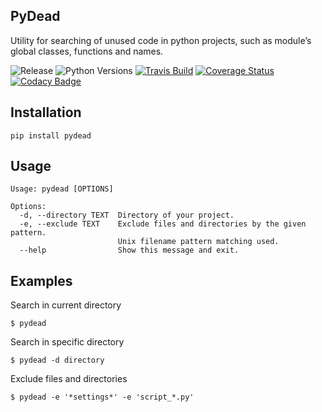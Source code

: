 ## PyDead

Utility for searching of unused code in python projects, such as module’s global classes, functions and names.

![Release](https://img.shields.io/github/release/srgypetrov/pydead.svg)
![Python Versions](https://img.shields.io/pypi/pyversions/pydead.svg)
[![Travis Build](https://travis-ci.org/srgypetrov/pydead.svg?branch=master)](https://travis-ci.org/srgypetrov/pydead)
[![Coverage Status](https://img.shields.io/coveralls/srgypetrov/pydead.svg)](https://coveralls.io/github/srgypetrov/pydead?branch=master)
[![Codacy Badge](https://api.codacy.com/project/badge/Grade/107d63b3532b4dada180d08880f622cb)](https://www.codacy.com/app/srgypetrov/pydead?utm_source=github.com&amp;utm_medium=referral&amp;utm_content=srgypetrov/pydead&amp;utm_campaign=Badge_Grade)

## Installation

`pip install pydead`

## Usage

```
Usage: pydead [OPTIONS]

Options:
  -d, --directory TEXT  Directory of your project.
  -e, --exclude TEXT    Exclude files and directories by the given pattern.
                        Unix filename pattern matching used.
  --help                Show this message and exit.
```

## Examples

Search in current directory

`$ pydead`

Search in specific directory

`$ pydead -d directory`

Exclude files and directories

`$ pydead -e '*settings*' -e 'script_*.py'`
